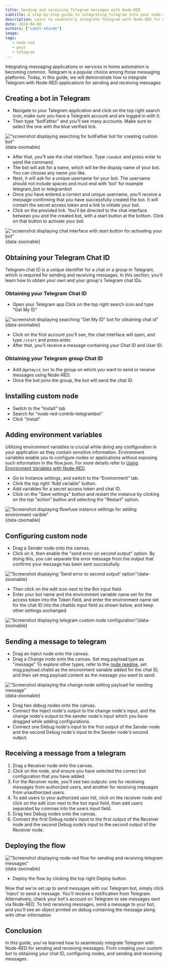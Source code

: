 ```yaml
---
title: Sending and receiving Telegram messages with Node-RED
subtitle: A step-by-step guide to integrating telegram into your node-red application for sending and receiving messages.
description: Learn to seamlessly integrate Telegram with Node-RED for messaging. Create bots, obtain chat IDs, and send/receive messages, including group messaging. 
date: 2024-04-08
authors: ["sumit-shinde"]
image: 
tags:
   - node-red
   - post
   - telegram
---
```


Integrating messaging applications or services in home automation is becoming common. Telegram is a popular choice among those messaging platforms. Today, in this guide, we will demonstrate how to integrate Telegram with Node-RED applications for sending and receiving messages

<!--more-->

## Creating a bot in Telegram

- Navigate to your Telegram application and click on the top right search icon, make sure you have a Telegram account and are logged in with it.
- Then type “botFather” and you'll see many accounts. Make sure to select the one with the blue verified tick.

!["screenshot displaying searching for botFather bot for creating custom bot"](./images/sending-telegram-with-node-red-botfather.png "screenshot displaying searching for botFather bot for creating custom bot"){data-zoomable}

- After that, you'll see the chat interface. Type `/newbot` and press enter to send the command.
- The bot will ask for a name, which will be the display name of your bot. You can choose any name you like.
- Next, it will ask for a unique username for your bot. The username should not include spaces and must end with 'bot' for example telegram_bot or telegrambot
- Once you have entered a correct and unique username, you’ll receive a message confirming that you have successfully created the bot. It will contain the secret access token and a link to initiate your bot.
- Click on the provided link. You'll be directed to the chat interface between you and the created bot, with a start button at the bottom. Click on that button to activate your bot.

!["screenshot displaying chat interface with start button for activating your bot"](./images/sending-telegram-with-node-red-activating-bot.png "screenshot displaying chat interface with start button for activating your bot"){data-zoomable}

## Obtaining your Telegram Chat ID

Telegram chat ID is a unique identifier for a chat or a group in Telegram, which is required for sending and receiving messages. In this section, you'll learn how to obtain your own and your group's Telegram chat IDs.

### Obtaining your Telegram Chat ID

- Open your Telegram app Click on the top right search icon and type “Get My ID”

!["screenshot displaying searching &quot;Get My ID&quot; bot for obtaining chat id"](./images/sending-telegram-with-node-red-getmyid.png "screenshot displaying searching &quot;Get My ID&quot; bot for obtaining chat id"){data-zoomable}

- Click on the first account you'll see, the chat interface will open, and type `/start` and press enter.
- After that, you’ll receive a message containing your Chat ID and User ID.

### Obtaining your Telegram group Chat ID

- Add `@getmyid_bot` to the group on which you want to send or receive messages using Node-RED.
- Once the bot joins the group, the bot will send the chat ID.

## Installing custom node

- Switch to the "Install" tab
- Search for "node-red-contrib-telegrambot"
- Click "Install"

## Adding environment variables

Utilizing environment variables is crucial while doing any configuration in your application as they contain sensitive information. Environment variables enable you to configure nodes or applications without exposing such information in the flow.json. For more details refer to [Using Environment Variables with Node-RED](https://flowfuse.com/blog/2023/01/environment-variables-in-node-red/).

- Go to Instance settings, and switch to the “Environment” tab.
- Click the top right “Add variable” button.
- Add variables for a secret access token and chat ID.
- Click on the "Save settings" button and restart the instance by clicking on the top "action" button and selecting the "Restart" option.

!["Screenshot displaying flowfuse instance settings for adding environment varible"](./images/sending-telegram-with-node-red-flowfue-instance-settings.png "Screenshot displaying flowfuse instance settings for adding environment variable"){data-zoomable}

## Configuring custom node

- Drag a Sender node onto the canvas.
- Click on it, then enable the "send error on second output" option. By doing this, you can separate the error message from the output that confirms your message has been sent successfully.

!["Screenshot displaying 'Send error to second output' option"](./images/sending-telegram-with-node-red-enabling-send-error-to-second-option.png "Screenshot displaying 'Send error to second output' option"){data-zoomable}

- Then click on the edit icon next to the Bot input field.
- Enter your bot name and the environment variable name set for the access token into the Token field, and enter the environment name set for the chat ID into the chatIds input field as shown below, and keep other settings unchanged.

!["Screenshot displaying telegram custom node configuration"](./images/sending-telegram-with-node-red-telegram-node-configuration.png "Screenshot displaying telegram custom node configuration"){data-zoomable}

## Sending a message to telegram

- Drag an Inject node onto the canvas.
- Drag a Change node onto the canvas. Set msg.payload.type as "message"  To explore other types, refer to the [node readme](https://flows.nodered.org/node/node-red-contrib-telegrambot), set msg.payload.chatId as the environment variable added for the chat ID, and then set msg.payload.content as the message you want to send.

!["Screenshot displaying the change node setting payload for sending message"](./images/sending-telegram-with-node-red-change-node.png "Screenshot displaying the change node setting payload for sending message"){data-zoomable}

- Drag two debug nodes onto the canvas.
- Connect the Inject node's output to the change node's input, and the change node's output to the sender node's input which you have dragged while adding configurations.
- Connect one Debug node's input to the first output of the Sender node and the second Debug node's input to the Sender node's second output.

## Receiving a message from a telegram 

1. Drag a Receiver node onto the canvas.
2. Click on the node, and ensure you have selected the correct bot configuration that you have added.
3. For the Receiver node, you'll see two outputs: one for receiving messages from authorized users, and another for receiving messages from unauthorized users.
4. To add users to your authorized user list, click on the receiver node and click on the edit icon next to the bot input field, then add users separated by commas into the users input field.
5. Drag two Debug nodes onto the canvas.
6. Connect the first Debug node’s input to the first output of the Receiver node and the second Debug node’s input to the second output of the Receiver node.

## Deploying the flow

!["Screenshot displaying node-red flow for sending and receiving telegram messages"](./images/sending-telegram-with-node-red-flow.png "Screenshot displaying node-red flow for sending and receiving telegram messages"){data-zoomable}

- Deploy the flow by clicking the top right Deploy button.

Now that we're set up to send messages with our Telegram bot, simply click 'Inject' to send a message. You'll receive a notification from Telegram. Alternatively, check your bot's account on Telegram to see messages sent via Node-RED. To test receiving messages, send a message to your bot, and you'll see an object printed on debug containing the message along with other information

## Conclusion

In this guide, you've learned how to seamlessly integrate Telegram with Node-RED for sending and receiving messages. From creating your custom bot to obtaining your chat ID, configuring nodes, and sending and receiving messages.
